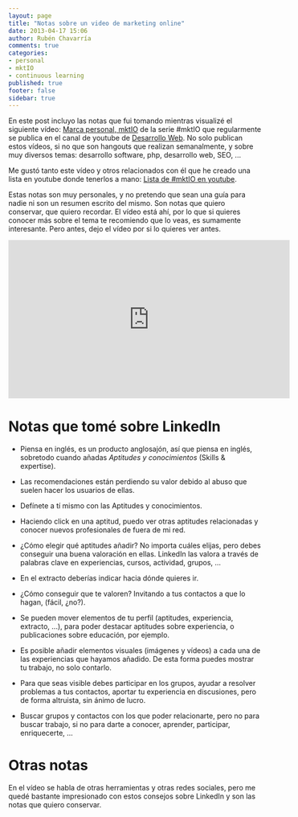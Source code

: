 ```yaml
---
layout: page
title: "Notas sobre un video de marketing online"
date: 2013-04-17 15:06
author: Rubén Chavarría
comments: true
categories: 
- personal
- mktIO
- continuous learning
published: true
footer: false
sidebar: true
---
```


En este post incluyo las notas que fui tomando mientras visualizé el siguiente vídeo:
[Marca personal, mktIO](http://youtu.be/33vKaNuJh4o) de la serie #mktIO que regularmente
se publica en el canal de youtube de 
[Desarrollo Web](http://www.youtube.com/user/desarrollowebcom). No solo publican estos vídeos,
si no que son hangouts que realizan semanalmente, y sobre muy diversos temas: 
desarrollo software, php, desarrollo web, SEO, ...

Me gustó tanto este vídeo y otros relacionados con él que he creado una lista en
youtube donde tenerlos a mano: 
[Lista de #mktIO en youtube](http://www.youtube.com/watch?v=rnXD3-5Sipk&list=PLUGn62zSm3gp_xv0y7Lv3fjNhvEGLEFbC).

<!-- more -->

Estas notas son muy personales, y no pretendo que sean una guía para nadie ni son
un resumen escrito del mismo. Son notas que quiero conservar, que quiero recordar.
El vídeo está ahí, por lo que si quieres conocer más sobre el tema te recomiendo
que lo veas, es sumamente interesante. Pero antes, dejo el vídeo por si lo quieres
ver antes.

<iframe width="560" height="315" src="http://www.youtube.com/embed/33vKaNuJh4o" frameborder="0" allowfullscreen></iframe>

# Notas que tomé sobre LinkedIn

* Piensa en inglés, es un producto anglosajón, así que piensa en inglés, sobretodo
cuando añadas *Aptitudes y conocimientos* (Skills & expertise).

* Las recomendaciones están perdiendo su valor debido al abuso que suelen hacer los
usuarios de ellas.

* Defínete a tí mismo con las Aptitudes y conocimientos.

* Haciendo click en una aptitud, puedo ver otras aptitudes relacionadas y conocer
nuevos profesionales de fuera de mi red.

* ¿Cómo elegir qué aptitudes añadir? No importa cuáles elijas, pero debes conseguir
una buena valoración en ellas. LinkedIn las valora a través de palabras clave en 
experiencias, cursos, actividad, grupos, ...

* En el extracto deberías indicar hacia dónde quieres ir.

* ¿Cómo conseguir que te valoren? Invitando a tus contactos a que lo hagan, 
(fácil, ¿no?).

* Se pueden mover elementos de tu perfil (aptitudes, experiencia, extracto, ...), para
poder destacar aptitudes sobre experiencia, o publicaciones sobre educación, por ejemplo.

* Es posible añadir elementos visuales (imágenes y vídeos) a cada una de las experiencias
que hayamos añadido. De esta forma puedes mostrar tu trabajo, no solo contarlo.

* Para que seas visible debes participar en los grupos, ayudar a resolver problemas
a tus contactos, aportar tu experiencia en discusiones, pero de forma altruista, sin
ánimo de lucro. 

* Buscar grupos y contactos con los que poder relacionarte, pero no para buscar
trabajo, si no para darte a conocer, aprender, participar, enriquecerte, ...

# Otras notas

En el vídeo se habla de otras herramientas y otras redes sociales, pero me quedé 
bastante impresionado con estos consejos sobre LinkedIn y son las notas que quiero
conservar.
